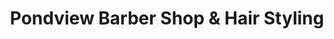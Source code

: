 ---
title: "Pondview Barber Shop & Hair Styling"
url: /melrose/pondview-barber-shop-und-hair-styling/
shop: Friseur
---